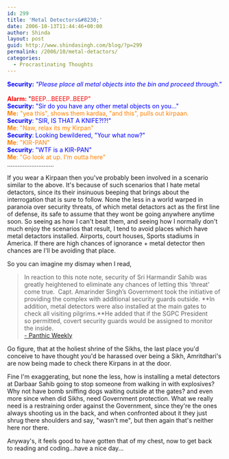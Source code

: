 ```yaml
---
id: 299
title: 'Metal Detectors&#8230;'
date: 2006-10-13T11:44:46+00:00
author: Shinda
layout: post
guid: http://www.shindasingh.com/blog/?p=299
permalink: /2006/10/metal-detactors/
categories:
  - Procrastinating Thoughts
---
```

<font color="#0000ff"><strong>Security:</strong> <em>"Please place all metal objects into the bin and&nbsp;proceed&nbsp;through."</em><br /></font><Walks through>  
<font color="#ff0000"><strong>Alarm:</strong></font> "<font color="#ff0000">BEEP...BEEEP..BEEP"</font>  
<font color="#0000ff"><strong>Security:</strong> "Sir do you have any other metal objects on you..."</font>  
<font color="#ff8000"><strong>Me:</strong> "yea this", shows them kardaa, "and this", pulls out kirpaan.</font>  
<font color="#ff0000"><font color="#0000ff"><strong>Security</strong>: "SIR, IS THAT A&nbsp;KNIFE?!?!"</font> <br /></font><font color="#ff8000"><strong>Me</strong>: "Naw, relax its my Kirpan"</font>  
<font color="#0000ff"><strong>Security</strong>: Looking bewildered, "Your what now?"</font>  
<font color="#ff8000"><strong>Me</strong>: "KIR-PAN"</font>   
<font color="#0000ff"><strong>Security</strong>: "WTF is a KIR-PAN"</font>   
<font color="#ff8000"><strong>Me</strong>: "Go look at up. I'm outta&nbsp;here"</font>  
...........................

If you wear a Kirpaan then you've probably been involved in a scenario similar to the above. It's because of&nbsp;such scenarios that&nbsp;I hate metal detactors, since&nbsp;its their insinuous beeping that brings about the interrogation that is sure to follow.&nbsp;None the less in a world warped in paranoia over security threats, of which metal detactors act as&nbsp;the first line of defense, its safe&nbsp;to assume that they wont be going anywhere anytime soon. So seeing as how I can't beat them, and seeing how I normally don't much enjoy the scenarios that result, I tend to avoid places which have metal detactors installed. Airports, court houses, Sports stadiums in America. If there are high chances of ignorance&nbsp;+ metal&nbsp;detector then chances are I'll be avoiding that place. 

So you can imagine my dismay when I read, 

> In reaction to this note&nbsp;note, security of Sri Harmandir Sahib was greatly&nbsp;heightened to eliminate any chances of letting this&nbsp;'threat' come true.&nbsp; Capt. Amarinder Singh’s Government took the initiative of providing the complex with additional security guards outside. **In addition, metal detectors were also installed&nbsp;at the main gates to check all visiting pilgrims.**He&nbsp;added that if the SGPC President so&nbsp;permitted, covert security guards would be assigned to monitor the inside.&nbsp;   
> [- Panthic Weekly](http://www.panthic.org/news/125/ARTICLE/2807/2006-10-11.html)

Go figure, that at the holiest shrine of the Sikhs,&nbsp;the last place you'd conceive to have thought you'd be harassed over being a Sikh, Amritdhari's are now being made to check&nbsp;there Kirpans in&nbsp;at the door. 

Fine I'm exaggerating, but none the less, how is installing a metal detectors at Darbaar Sahib going to stop someone from walking in with explosives? Why not have bomb sniffing dogs waiting outside at the gates?&nbsp;and even more since when did Sikhs, need Government protection. What we really need is a restraining order against the&nbsp;Government, since they're the ones always shooting us in the back, and when&nbsp;confronted&nbsp;about it they just shrug there shoulders and say, "wasn't me", but then again that's neither here nor there.

Anyway's, it feels good to have gotten that of my chest, now to get back to&nbsp;reading and coding...have a nice day...
